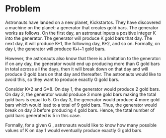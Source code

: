# Problem

Astronauts have landed on a new planet, Kickstartos. They have discovered a machine on the planet: a generator that creates gold bars. The generator works as follows. On the first day, an astronaut inputs a positive integer K into the generator. The generator will produce K gold bars that day. The next day, it will produce K+1, the following day, K+2, and so on. Formally, on day i, the generator will produce K+i−1 gold bars.

However, the astronauts also know that there is a limitation to the generator:
if on any day, the generator would end up producing more than G
gold bars in total across all the days, then it will break down on that day and will produce 0 gold bars on that day and thereafter. The astronauts would like to avoid this, so they want to produce exactly G gold bars.

Consider K=2 and G=8. On day 1, the generator would produce 2 gold bars. On day 2, the generator would produce 3 more gold bars making the total gold bars is equal to 5. On day 3, the generator would produce 4 more gold bars which would lead to a total of 9 gold bars. Thus, the generator would break on day 3 before producing 4 gold bars. Hence, the total number of gold bars generated is 5 in this case.

Formally, for a given G , astronauts would like to know how many possible values of K on day 1 would eventually produce exactly G gold bars.
